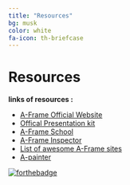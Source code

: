 ```yaml
---
title: "Resources"
bg: musk
color: white
fa-icon: th-briefcase
---
```


# Resources 

**links of resources :**
- [A-Frame Official Website](https://aframe.io/)
- [Offical Presentation kit](https://aframe.io/aframe-presentation-kit/)
- [A-Frame School](https://aframe.io/aframe-school/)
- [A-Frame Inspector](https://aframe.io/aframe-inspector/example/)
- [List of awesome A-Frame sites](https://github.com/aframevr/awesome-aframe)
- [A-painter](https://aframe.io/a-painter/)

[![forthebadge](http://forthebadge.com/images/badges/contains-technical-debt.svg)](http://forthebadge.com)
